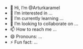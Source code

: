 - 👋 Hi, I’m @Arturkaramel
- 👀 I’m interested in ...
- 🌱 I’m currently learning ...
- 💞️ I’m looking to collaborate on ...
- 📫 How to reach me ...
- 😄 Pronouns: ...
- ⚡ Fun fact: ...

<!---
Arturkaramel/Arturkaramel is a ✨ special ✨ repository because its `README.md` (this file) appears on your GitHub profile.
You can click the Preview link to take a look at your changes.
--->
